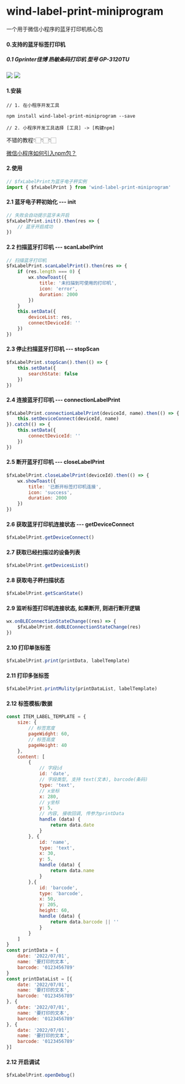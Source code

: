 # wind-label-print-miniprogram

一个用于微信小程序的蓝牙打印机核心包

#### 0.支持的蓝牙标签打印机

##### 0.1 Gprinter佳博 热敏条码打印机 型号 GP-3120TU
![](https://pic.imgdb.cn/item/62e0e237f54cd3f9372de992.png)
![](https://pic.imgdb.cn/item/62e0e25df54cd3f9372edcbf.png)

#### 1.安装
```
// 1. 在小程序开发工具

npm install wind-label-print-miniprogram --save

// 2. 小程序开发工具选择 [工具] -> [构建npm]

```

不错的教程👇🏻👇🏻👇🏻

[微信小程序如何引入npm包？](https://developers.weixin.qq.com/community/develop/article/doc/0008aecec4c9601e750be048d51c13)


#### 2.使用

```javascript
// $fxLabelPrint为蓝牙电子秤实例
import { $fxLabelPrint } from 'wind-label-print-miniprogram'
```

#### 2.1 蓝牙电子秤初始化 --- init

```javascript
// 失败会自动提示蓝牙未开启
$fxLabelPrint.init().then(res => {
    // 蓝牙开启成功
})

```

#### 2.2 扫描蓝牙打印机 --- scanLabelPrint

```javascript
// 扫描蓝牙打印机
$fxLabelPrint.scanLabelPrint().then(res => {
	if (res.length === 0) {
		wx.showToast({
			title: '未扫描到可使用的打印机',
			icon: 'error',
			duration: 2000
		})
	}
	this.setData({
		deviceList: res,
		connectDeviceId: ''
	})
})

```

#### 2.3 停止扫描蓝牙打印机 --- stopScan

```javascript
$fxLabelPrint.stopScan().then(() => {
    this.setData({
        searchState: false
    })
})

```

#### 2.4 连接蓝牙打印机 --- connectionLabelPrint

```javascript
$fxLabelPrint.connectionLabelPrint(deviceId, name).then(() => {
	this.setDeviceConnect(deviceId, name)
}).catch(() => {
	this.setData({
		connectDeviceId: ''
	})
})

```


#### 2.5 断开蓝牙打印机 --- closeLabelPrint

```javascript
$fxLabelPrint.closeLabelPrint(deviceId).then(() => {
    wx.showToast({
		title: '已断开标签打印机连接',
		icon: 'success',
		duration: 2000
	})
})

```

#### 2.6 获取蓝牙打印机连接状态 --- getDeviceConnect

```javascript
$fxLabelPrint.getDeviceConnect()

```

#### 2.7 获取已经扫描过的设备列表

```javascript
$fxLabelPrint.getDevicesList()

```

#### 2.8 获取电子秤扫描状态

```javascript
$fxLabelPrint.getScanState()

```


#### 2.9 监听标签打印机连接状态, 如果断开, 则进行断开逻辑

```javascript
wx.onBLEConnectionStateChange((res) => {
	$fxLabelPrint.doBLEConnectionStateChange(res)
})

```

#### 2.10 打印单张标签
```javascript
$fxLabelPrint.print(printData, labelTemplate)
```

#### 2.11 打印多张标签

```javascript
$fxLabelPrint.printMulity(printDataList, labelTemplate)
```

#### 2.12 标签模板/数据

```javascript
const ITEM_LABEL_TEMPLATE = {
	size: {
		// 标签宽度
		pageWidght: 60,
		// 标签高度
		pageHeight: 40
	},
	content: [
		{
			// 字段id
			id: 'date',
			// 字段类型, 支持 text(文本), barcode(条码)
			type: 'text',
			// x坐标
			x: 280,
			// y坐标
			y: 5,
			// 内容, 接收回调, 传参为printData
			handle (data) {
				return data.date
			}
		}, {
			id: 'name',
			type: 'text',
			x: 30,
			y: 5,
			handle (data) {
				return data.name
			}
		},{
			id: 'barcode',
			type: 'barcode',
			x: 50,
			y: 205,
			height: 60,
			handle (data) {
				return data.barcode || ''
			}
		}
	]
}
const printData = {
	date: '2022/07/01',
	name: '要打印的文本',
	barcode: '0123456789'
}
const printDataList = [{
	date: '2022/07/01',
	name: '要打印的文本',
	barcode: '0123456789'
}, {
	date: '2022/07/01',
	name: '要打印的文本',
	barcode: '0123456789'
}, {
	date: '2022/07/01',
	name: '要打印的文本',
	barcode: '0123456789'
}]

```

#### 2.12 开启调试

```javascript
$fxLabelPrint.openDebug()

```
